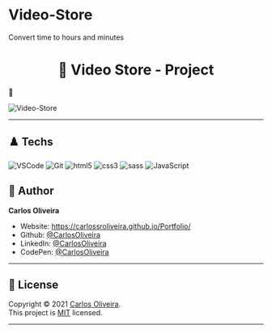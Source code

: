 # Video-Store
 Convert time to hours and minutes


<h1 align="center"> 🏴󠁧󠁢󠁥󠁮󠁧󠁿 Video Store - Project</h1>

🖤 <br />

![Video-Store](https://user-images.githubusercontent.com/63623377/114935251-56091300-9e11-11eb-93c8-0cd45ec504ba.gif)

---

## ♟️ Techs 

  ![VSCode](https://img.shields.io/badge/-VSCode-0085D1?style=flat-square&logo=visual-studio-code&logoColor=white)
  ![Git](https://img.shields.io/badge/-Git-F05032?style=flat-square&logo=git&logoColor=white)
  ![html5](https://img.shields.io/badge/-html5-DD4B25?style=flat-square&logo=html5&logoColor=white)
  ![css3](https://img.shields.io/badge/-css3-254BDD?style=flat-square&logo=css3&logoColor=white)
  ![sass](https://img.shields.io/badge/-sass-FFC0CB?style=flat-square&logo=sass&logoColor=white)
  ![JavaScript](https://img.shields.io/badge/-JavaScript-F7B93E?style=flat-square&logo=javascript&logoColor=white)


## 👤 Author

**Carlos Oliveira**

* Website:  https://carlossroliveira.github.io/Portfolio/
* Github:   [@CarlosOliveira](https://github.com/carlossroliveira)
* LinkedIn: [@CarlosOliveira](https://www.linkedin.com/in/carlos-oliveira-ab93941a1/)
* CodePen:  [@CarlosOliveira](https://codepen.io/carlosjs)

---

## 📝 License

Copyright © 2021 [Carlos Oliveira](https://github.com/carlossroliveira).<br />
This project is [MIT](https://github.com/carlossroliveira/screenboard/blob/master/LICENSE) licensed.

***














